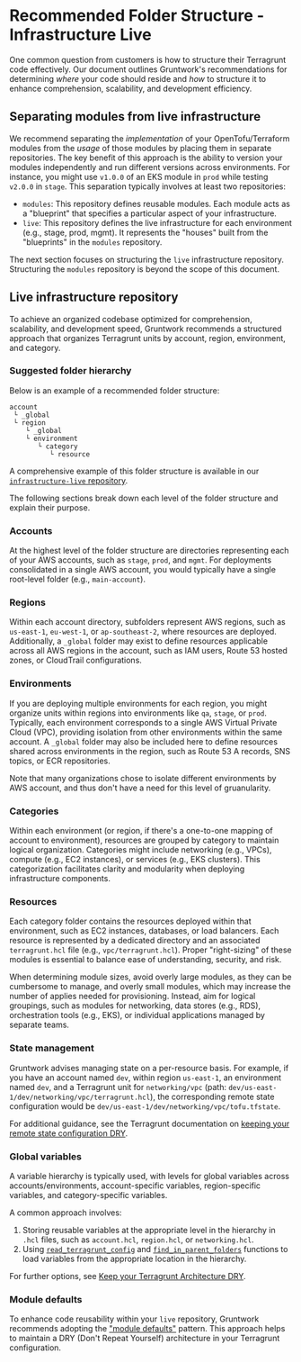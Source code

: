 # Recommended Folder Structure - Infrastructure Live

One common question from customers is how to structure their Terragrunt code effectively. Our document outlines Gruntwork's recommendations for determining _where_ your code should reside and _how_ to structure it to enhance comprehension, scalability, and development efficiency.


## Separating modules from live infrastructure

We recommend separating the _implementation_ of your OpenTofu/Terraform modules from the _usage_ of those modules by placing them in separate repositories. The key benefit of this approach is the ability to version your modules independently and run different versions across environments. For instance, you might use `v1.0.0` of an EKS module in `prod` while testing `v2.0.0` in `stage`. This separation typically involves at least two repositories:

- `modules`: This repository defines reusable modules. Each module acts as a "blueprint" that specifies a particular aspect of your infrastructure.
- `live`: This repository defines the live infrastructure for each environment (e.g., stage, prod, mgmt). It represents the "houses" built from the "blueprints" in the `modules` repository.


The next section focuses on structuring the `live` infrastructure repository. Structuring the `modules` repository is beyond the scope of this document.

## Live infrastructure repository

To achieve an organized codebase optimized for comprehension, scalability, and development speed, Gruntwork recommends a structured approach that organizes Terragrunt units by account, region, environment, and category.

### Suggested folder hierarchy

Below is an example of a recommended folder structure:

```
account
 └ _global
 └ region
    └ _global
    └ environment
       └ category
          └ resource
```

A comprehensive example of this folder structure is available in our [`infrastructure-live` repository](https://github.com/gruntwork-io/terragrunt-infrastructure-live-example).

The following sections break down each level of the folder structure and explain their purpose.

### Accounts

At the highest level of the folder structure are directories representing each of your AWS accounts, such as `stage`, `prod`, and `mgmt`. For deployments consolidated in a single AWS account, you would typically have a single root-level folder (e.g., `main-account`).

### Regions

Within each account directory, subfolders represent AWS regions, such as `us-east-1`, `eu-west-1`, or `ap-southeast-2`, where resources are deployed. Additionally, a `_global` folder may exist to define resources applicable across all AWS regions in the account, such as IAM users, Route 53 hosted zones, or CloudTrail configurations.

### Environments

If you are deploying multiple environments for each region, you might organize units within regions into environments like `qa`, `stage`, or `prod`. Typically, each environment corresponds to a single AWS Virtual Private Cloud (VPC), providing isolation from other environments within the same account. A `_global` folder may also be included here to define resources shared across environments in the region, such as Route 53 A records, SNS topics, or ECR repositories.

Note that many organizations chose to isolate different environments by AWS account, and thus don't have a need for this level of gruanularity.

### Categories

Within each environment (or region, if there's a one-to-one mapping of account to environment), resources are grouped by category to maintain logical organization. Categories might include networking (e.g., VPCs), compute (e.g., EC2 instances), or services (e.g., EKS clusters). This categorization facilitates clarity and modularity when deploying infrastructure components.

### Resources

Each category folder contains the resources deployed within that environment, such as EC2 instances, databases, or load balancers. Each resource is represented by a dedicated directory and an associated `terragrunt.hcl` file (e.g., `vpc/terragrunt.hcl`). Proper "right-sizing" of these modules is essential to balance ease of understanding, security, and risk.

When determining module sizes, avoid overly large modules, as they can be cumbersome to manage, and overly small modules, which may increase the number of applies needed for provisioning. Instead, aim for logical groupings, such as modules for networking, data stores (e.g., RDS), orchestration tools (e.g., EKS), or individual applications managed by separate teams.

### State management

Gruntwork advises managing state on a per-resource basis. For example, if you have an account named `dev`, within region `us-east-1`, an environment named `dev`, and a Terragrunt unit for `networking/vpc` (path: `dev/us-east-1/dev/networking/vpc/terragrunt.hcl`), the corresponding remote state configuration would be `dev/us-east-1/dev/networking/vpc/tofu.tfstate`.

For additional guidance, see the Terragrunt documentation on [keeping your remote state configuration DRY](https://terragrunt.gruntwork.io/docs/features/keep-your-remote-state-configuration-dry/).

### Global variables

A variable hierarchy is typically used, with levels for global variables across accounts/environments, account-specific variables, region-specific variables, and category-specific variables. 

A common approach involves:

1. Storing reusable variables at the appropriate level in the hierarchy in `.hcl` files, such as `account.hcl`, `region.hcl`, or `networking.hcl`.
2. Using [`read_terragrunt_config`](https://terragrunt.gruntwork.io/docs/reference/built-in-functions/#read_terragrunt_config) and [`find_in_parent_folders`](https://terragrunt.gruntwork.io/docs/reference/built-in-functions/#find_in_parent_folders) functions to load variables from the appropriate location in the hierarchy.

For further options, see [Keep your Terragrunt Architecture DRY](https://terragrunt.gruntwork.io/docs/features/keep-your-terragrunt-architecture-dry/).

### Module defaults

To enhance code reusability within your `live` repository, Gruntwork recommends adopting the ["module defaults"](/2.0/docs/library/concepts/module-defaults) pattern. This approach helps to maintain a DRY (Don't Repeat Yourself) architecture in your Terragrunt configuration.

